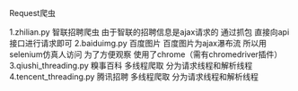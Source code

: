 
Request爬虫

1.zhilian.py  智联招聘爬虫 
    由于智联的招聘信息是ajax请求的 通过抓包 直接向api接口进行请求即可
2.baiduimg.py 百度图片
    百度图片为ajax瀑布流 所以用selenium仿真人访问 为了方便观察 使用了chrome（需有chromedriver插件）
3.qiushi_threading.py 糗事百科
    多线程爬取 分为请求线程和解析线程
4.tencent_threading.py 腾讯招聘
    多线程爬取 分为请求线程和解析线程

